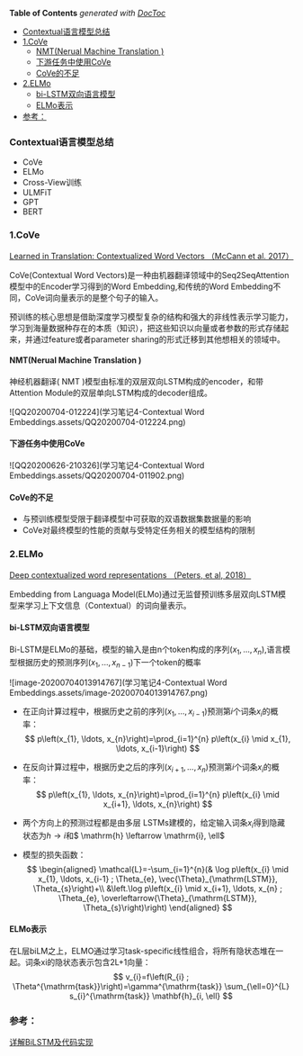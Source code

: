 <!-- START doctoc generated TOC please keep comment here to allow auto update -->
<!-- DON'T EDIT THIS SECTION, INSTEAD RE-RUN doctoc TO UPDATE -->
**Table of Contents**  *generated with [DocToc](https://github.com/thlorenz/doctoc)*

- [Contextual语言模型总结](#contextual%E8%AF%AD%E8%A8%80%E6%A8%A1%E5%9E%8B%E6%80%BB%E7%BB%93)
- [1.CoVe](#1cove)
  - [NMT(Nerual Machine Translation )](#nmtnerual-machine-translation-)
  - [下游任务中使用CoVe](#%E4%B8%8B%E6%B8%B8%E4%BB%BB%E5%8A%A1%E4%B8%AD%E4%BD%BF%E7%94%A8cove)
  - [CoVe的不足](#cove%E7%9A%84%E4%B8%8D%E8%B6%B3)
- [2.ELMo](#2elmo)
  - [bi-LSTM双向语言模型](#bi-lstm%E5%8F%8C%E5%90%91%E8%AF%AD%E8%A8%80%E6%A8%A1%E5%9E%8B)
  - [ELMo表示](#elmo%E8%A1%A8%E7%A4%BA)
- [参考：](#%E5%8F%82%E8%80%83)

<!-- END doctoc generated TOC please keep comment here to allow auto update -->

###  Contextual语言模型总结

- CoVe
- ELMo
- Cross-View训练
- ULMFiT
- GPT
- BERT

### 1.CoVe

[Learned in Translation: Contextualized Word Vectors （McCann et al. 2017）](https://arxiv.org/abs/1708.00107)

CoVe(Contextual Word Vectors)是一种由机器翻译领域中的Seq2SeqAttention模型中的Encoder学习得到的Word Embedding,和传统的Word Embedding不同，CoVe词向量表示的是整个句子的输入。

预训练的核心思想是借助深度学习模型复杂的结构和强大的非线性表示学习能力，学习到海量数据种存在的本质（知识），把这些知识以向量或者参数的形式存储起来，并通过feature或者parameter sharing的形式迁移到其他想相关的领域中。

#### NMT(Nerual Machine Translation )

神经机器翻译( NMT )模型由标准的双层双向LSTM构成的encoder，和带Attention Module的双层单向LSTM构成的decoder组成。

![QQ20200704-012224](学习笔记4-Contextual Word Embeddings.assets/QQ20200704-012224.png)



#### 下游任务中使用CoVe

![QQ20200626-210326](学习笔记4-Contextual Word Embeddings.assets/QQ20200704-011902.png)

#### CoVe的不足

- 与预训练模型受限于翻译模型中可获取的双语数据集数据量的影响
- CoVe对最终模型的性能的贡献与受特定任务相关的模型结构的限制

### 2.ELMo

[Deep contextualized word representations （Peters, et al, 2018）](https://arxiv.org/abs/1802.05365)

Embedding from Languaga Model(ELMo)通过无监督预训练多层双向LSTM模型来学习上下文信息（Contextual）的词向量表示。

#### bi-LSTM双向语言模型

Bi-LSTM是ELMo的基础，模型的输入是由n个token构成的序列$(x_1,...,x_n)$,语言模型根据历史的预测序列$(x_1,...,x_{n-1})$下一个token的概率

![image-20200704013914767](学习笔记4-Contextual Word Embeddings.assets/image-20200704013914767.png)

- 在正向计算过程中，根据历史之前的序列$(x_1,...,x_{i-1})$预测第$i$个词条$x_i$的概率：
  $$
  p\left(x_{1}, \ldots, x_{n}\right)=\prod_{i=1}^{n} p\left(x_{i} \mid x_{1}, \ldots, x_{i-1}\right)
  $$

- 在反向计算过程中，根据历史之后的序列$(x_{i+1},...,x_n)$预测第$i$个词条$x_i$的概率：
  $$
  p\left(x_{1}, \ldots, x_{n}\right)=\prod_{i=1}^{n} p\left(x_{i} \mid x_{i+1}, \ldots, x_{n}\right)
  $$

- 两个方向上的预测过程都是由多层 LSTMs建模的，给定输入词条$x_i$得到隐藏状态为$h \rightarrow i$和$ \mathrm{h} \leftarrow \mathrm{i}, \ell$

- 模型的损失函数：
  $$
  \begin{aligned}
  \mathcal{L}=-\sum_{i=1}^{n}(& \log p\left(x_{i} \mid x_{1}, \ldots, x_{i-1} ; \Theta_{e}, \vec{\Theta}_{\mathrm{LSTM}}, \Theta_{s}\right)+\\
  &\left.\log p\left(x_{i} \mid x_{i+1}, \ldots, x_{n} ; \Theta_{e}, \overleftarrow{\Theta}_{\mathrm{LSTM}}, \Theta_{s}\right)\right)
  \end{aligned}
  $$

#### ELMo表示

在L层biLM之上，ELMO通过学习task-specific线性组合，将所有隐状态堆在一起。词条xi的隐状态表示包含2L+1向量：
$$
v_{i}=f\left(R_{i} ; \Theta^{\mathrm{task}}\right)=\gamma^{\mathrm{task}} \sum_{\ell=0}^{L} s_{i}^{\mathrm{task}} \mathbf{h}_{i, \ell}
$$


### 参考：

[详解BiLSTM及代码实现](https://zhuanlan.zhihu.com/p/47802053)

